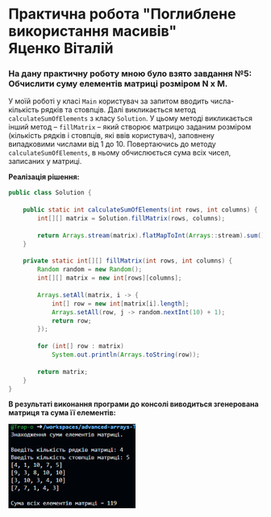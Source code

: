 # Практична робота "Поглиблене використання масивів" <br>Яценко Віталій
### На дану практичну роботу мною було взято завдання №5: Обчислити суму елементів матриці розміром N x M.

У моїй роботі у класі ````Main```` користувач за запитом вводить числа-кількість рядків та стовпців. Далі викликається метод ````calculateSumOfElements```` з класу ````Solution````. 
У цьому методі викликається інший метод – ````fillMatrix```` – який створює матрицю заданим розміром (кількість рядків і стовпців, які ввів користувач), заповнену випадковими числами від 1 до 10. 
Повертаючись до методу ````calculateSumOfElements````, в ньому обчислюється сума всіх чисел, записаних у матриці.

**Реалізація рішення:**
```java
public class Solution {

    public static int calculateSumOfElements(int rows, int columns) {
        int[][] matrix = Solution.fillMatrix(rows, columns);

        return Arrays.stream(matrix).flatMapToInt(Arrays::stream).sum();
    }

    private static int[][] fillMatrix(int rows, int columns) {
        Random random = new Random();
        int[][] matrix = new int[rows][columns];

        Arrays.setAll(matrix, i -> {
            int[] row = new int[matrix[i].length];
            Arrays.setAll(row, j -> random.nextInt(10) + 1);
            return row;
        });

        for (int[] row : matrix)
            System.out.println(Arrays.toString(row));

        return matrix;
    }
}
```
**В результаті виконання програми до консолі виводиться згенерована матриця та сума її елементів:**

<img align="center" width="50%" height="50%" src=image.png>
